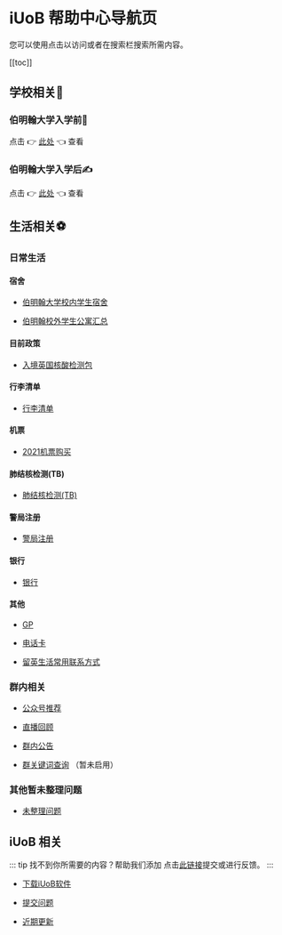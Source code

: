 # iUoB 帮助中心导航页

您可以使用点击以访问或者在搜索栏搜索所需内容。

[[toc]]

## 学校相关🏫

### 伯明翰大学入学前🚴

点击 👉 [此处](./uni/pre-admissions/) 👈 查看

### 伯明翰大学入学后✍️

点击 👉 [此处](./uni/enrolled/) 👈 查看

## 生活相关⚽️

### 日常生活

#### 宿舍

- [伯明翰大学校内学生宿舍](./daily/tips/accommodation/campus/)

- [伯明翰校外学生公寓汇总](./daily/tips/accommodation/Student-Accommodation-In-Birmingham/)

#### 目前政策

- [入境英国核酸检测包](./daily/tips/policy/2021/Day-2&8-Covid-Test/)

#### 行李清单

- [行李清单](./daily/tips/checklist/)

#### 机票

- [2021机票购买](./daily/tips/flights/)

#### 肺结核检测(TB)

- [肺结核检测(TB)](./daily/tips/TB/)

#### 警局注册

- [警局注册](./daily/tips/police-registration/)

#### 银行

- [银行](./daily/tips/bank/)

#### 其他

- [GP](./daily/tips/GP/)

- [电话卡](./daily/tips/sim-card/)

- [留英生活常用联系方式](./daily/tips/Common-Used-Contacts-In-UK-Life/)

### 群内相关

- [公众号推荐](./daily/WeChat-Groups/Recommended-Official-WeChat-Account/)

- [直播回顾](./daily/WeChat-Groups/live/)

- [群内公告](./daily/WeChat-Groups/announcement/)

- [群关键词查询](./daily/WeChat-Groups/keywords/) （暂未启用）

### 其他暂未整理问题

- [未整理问题](./daily/unorganized/)

## iUoB 相关

::: tip 找不到你所需要的内容？帮助我们添加
点击[此链接](./iUoB/submit/)提交或进行反馈。
:::

- [下载iUoB软件](./iUoB/download/)

- [提交问题](./iUoB/submit/)

- [近期更新](./iUoB/updates/)